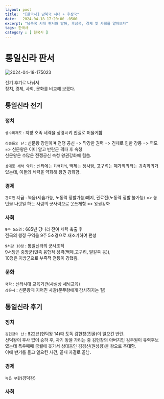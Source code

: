 ```yaml
---
layout: post
title:  "[한국사] 남북국 시대 + 후삼국"
date:   2024-04-18 17:20:00 -0500
excerpt: "남북국 시대 판서와 발해, 후삼국, 경제 및 사회를 알아보자"
tags: 한국사
category : [ 한국사 ]
---
```


# 통일신라 판서

<img src="https://i.ibb.co/8PfBZzr/2024-04-18-175023.png" alt="2024-04-18-175023" border="0">

전기 후기로 나눠서  
정치, 경제, 사회, 문화를 비교해 보겠다.  

## 통일신라 전기

### 정치

`상수리제도` : 지방 호족 세력을 상경시켜 인질로 머물게함  

`김흠돌의 난` : 신문왕 장인이며 전쟁 공신 => 막강한 권력 => 견제로 인한 강등 => 역모 => 신문왕은 이미 알고 반란군 격파 후 숙청  
신문왕은 수많은 전쟁공신 숙청 왕권강화에 힘씀.  

`상대등 세력 약화` : 신라에는 `화백회의`, 백제는 정사암, 고구려는 제가회의라는 귀족회의가 있는데, 이들의 세력을 약화해 왕권 강화함.  

### 경제

`관료전` 지급 : 녹읍(세습가능, 노동력 징발가능)폐지, 관료전(노동력 징발 불가능) => 농민을 나랏일 하는 사람의 군사력으로 못쓰게함 => 왕권강화  

### 사회

`9주 5소경` : 685년 당나라 잔여 세력 축출 후  
전국의 행정 구역을 9주 5소경으로 재조기하여 편성  

`9서당 10정` : 통일신라의 군사조직  
9서당은 중앙군(민족 융합적 성격(백제,고구려, 말갈족 등)),  
10정은 지방군으로 부족적 전통이 강했음.  

### 문화

`국학` : 신라시대 교육기관(사실상 세뇌교육)  
`감은사` : 신문왕때 지어진 사찰(문무왕에게 감사하자는 절)


## 통일신라 후기

### 정치

`김헌창의 난` : 822년(헌덕왕 14)때 도독 김헌창(진골)이 일으킨 반란.  
선덕왕이 후사 없이 승하 후, 차기 왕을 가리는 중 김헌창의 아버지인 김주원이 유력후보였는데 폭우때매 궁궐에 못가서 상대등인 김경신(원성왕)을 왕으로 추대함.  
이에 반기를 들고 일으킨 사건, 끝내 자결로 끝남.  

### 경제

`녹읍 부활`(경덕왕)  

### 사회

